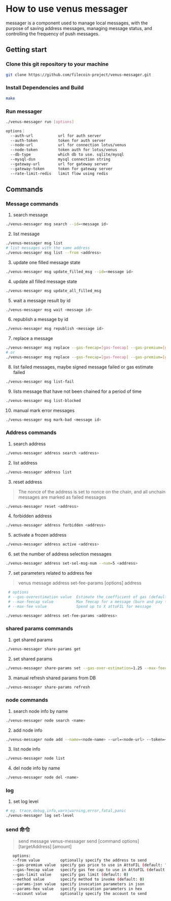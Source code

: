 # How to use venus messager

messager is a component used to manage local messages, with the purpose of saving address messages, managing message status, and controlling the frequency of push messages.

## Getting start

### Clone this git repository to your machine

```bash
git clone https://github.com/filecoin-project/venus-messager.git
```

### Install Dependencies and Build

```bash
make
```

### Run messager

```bash
./venus-messager run [options]
```

```bash
options：
  --auth-url           url for auth server
  --auth-token         token for auth server
  --node-url           url for connection lotus/venus
  --node-token         token auth for lotus/venus
  --db-type            which db to use. sqlite/mysql
  --mysql-dsn          mysql connection string
  --gateway-url        url for gateway server
  --gateway-token      token for gateway server
  --rate-limit-redis   limit flow using redis
```

## Commands

### Message commands

1. search message

```bash
./venus-messager msg search --id=<message id>
```

2. list message

```bash
./venus-messager msg list
# list messages with the same address
./venus-messager msg list --from <address>
```

3. update one filled message state

```bash
./venus-messager msg update_filled_msg --id=<message id>
```

4. update all filled message state

```bash
./venus-messager msg update_all_filled_msg
```

5. wait a message result by id

```bash
./venus-messager msg wait <message id>
```

6. republish a message by id

```bash
./venus-messager msg republish <message id>
```

7. replace a message

```bash
./venus-messager msg replace --gas-feecap=[gas-feecap] --gas-premium=[gas-premium] --gas-limit=[gas-limit] --auto=[auto] --max-fee=[max-fee] <message-id>
# or
./venus-messager msg replace --gas-feecap=[gas-feecap] --gas-premium=[gas-premium] --gas-limit=[gas-limit] --auto=[auto] --max-fee=[max-fee] <from> <nonce>
```

8. list failed messages, maybe signed message failed or gas estimate failed

```bash
./venus-messager msg list-fail
```

9. lists message that have not been chained for a period of time

```bash
./venus-messager msg list-blocked
```

10. manual mark error messages

```bash
./venus-messager msg mark-bad <message id>
```

### Address commands

1. search address

```bash
./venus-messager address search <address>
```

2. list address

```bash
./venus-messager address list
```

3. reset address

> The nonce of the address is set to nonce on the chain, and all unchain messages are marked as failed messages

```bash
./venus-messager reset <address>
```

4. forbidden address

```bash
./venus-messager address forbidden <address>
```

5. activate a frozen address

```bash
./venus-messager address active <address>
```

6. set the number of address selection messages

```bash
./venus-messager address set-sel-msg-num --num=5 <address>
```

7. set parameters related to address fee

> venus message address set-fee-params [options] address

```bash
 # options
 # --gas-overestimation value  Estimate the coefficient of gas (default: 0)
 # --max-feecap value          Max feecap for a message (burn and pay to miner, attoFIL/GasUnit)
 # --max-fee value             Spend up to X attoFIL for message

./venus-messager address set-fee-params <address>
```

### shared params commands

1. get shared params

```bash
./venus-messager share-params get
```

2. set shared params

```bash
./venus-messager share-params set --gas-over-estimation=1.25 --max-feecap="0" --max-fee="7000000000000000" --sel-msg-num=20
```

3. manual refresh shared params from DB

```bash
./venus-messager share-params refresh
```

### node commands

1. search node info by name

```bash
./venus-messager node search <name>
```

2. add node info

```bash
./venus-messager node add --name=<node-name> --url=<node-url> --token=<node-token>
```

3. list node info

```bash
./venus-messager node list
```

4. del node info by name

```bash
./venus-messager node del <name>
```

### log

1. set log level

```bash
# eg. trace,debug,info,warn|warning,error,fatal,panic
./venus-messager log set-level
```

### send 命令

> send message
> venus-messager send [command options] [targetAddress] [amount]

```bash
   options:
   --from value         optionally specify the address to send
   --gas-premium value  specify gas price to use in AttoFIL (default: "0")
   --gas-feecap value   specify gas fee cap to use in AttoFIL (default: "0")
   --gas-limit value    specify gas limit (default: 0)
   --method value       specify method to invoke (default: 0)
   --params-json value  specify invocation parameters in json
   --params-hex value   specify invocation parameters in hex
   --account value      optionally specify the account to send
```
